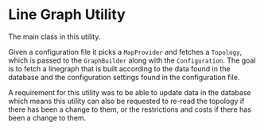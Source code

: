 Line Graph Utility
==================

The main class in this utility.

Given a configuration file it picks a `MapProvider` and fetches a `Topology`, which is passed to the `GraphBuilder` along with the `Configuration`. The goal is to fetch a linegraph that is built according to the data found in the database and the configuration settings found in the configuration file.

A requirement for this utility was to be able to update data in the database which means this utility can also be requested to re-read the topology if there has been a change to them, or the restrictions and costs if there has been a change to them. 